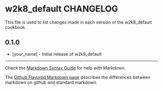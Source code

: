 w2k8_default CHANGELOG
======================

This file is used to list changes made in each version of the w2k8_default cookbook.

0.1.0
-----
- [your_name] - Initial release of w2k8_default

- - -
Check the [Markdown Syntax Guide](http://daringfireball.net/projects/markdown/syntax) for help with Markdown.

The [Github Flavored Markdown page](http://github.github.com/github-flavored-markdown/) describes the differences between markdown on github and standard markdown.
